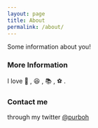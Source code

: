 ```yaml
---
layout: page
title: About
permalink: /about/
---
```


Some information about you!

### More Information

I love :ice_cream: , :laughing: , :books: , :soccer: .

### Contact me

through my twitter [@purboh](https://www.twitter.com/purboh)
